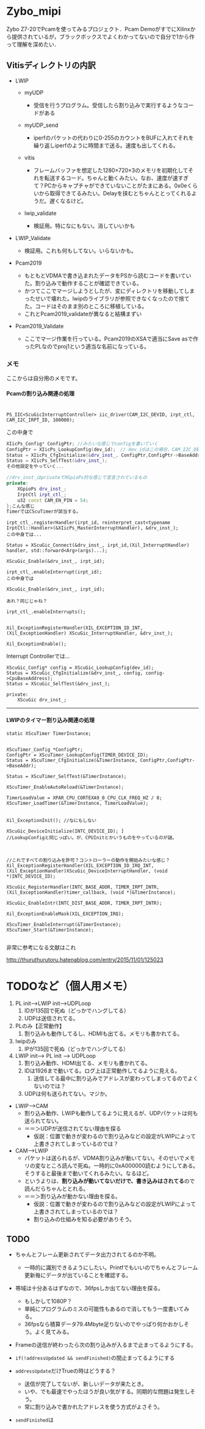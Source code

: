# Zybo_mipi

Zybo Z7-20でPcamを使ってみるプロジェクト．Pcam DemoがすでにXilinxから提供されているが，ブラックボックスでよくわかってないので自分で1から作って理解を深めたい．

## Vitisディレクトリの内訳

- LWIP

  - myUDP
    - 受信を行うプログラム。受信したら割り込みで実行するようなコードがある
  - myUDP_send
    - iperfのパケットの代わりに0-255のカウントをBUFに入れてそれを繰り返しiperfのように時間まで送る。速度も出してくれる。
  - vitis
    - フレームバッファを想定した1280×720×3のメモリを初期化してそれを転送するコード。ちゃんと動くみたい。なお、速度が速すぎて？PCからキャプチャができていないことがたまにある。0x0eくらいから取得できてるみたい。Delayを挟むとちゃんととってくれるようだ。遅くなるけど。

  - lwip_validate
    - 検証用。特になにもない。消していいかも

- LWIP_Validate
  - 検証用。これも何もしてない。いらないかも。
- Pcam2019
  - もともとVDMAで書き込まれたデータをPSから読むコードを書いていた。割り込みで動作することが確認できている。
  - かつてここでマージしようとしたが、変にディレクトリを移動してしまったせいで壊れた。lwipのライブラリが参照できなくなったので捨てた。コードはそのまま別のところに移植している。
  - これとPcam2019_validateが異なると結構まずい
- Pcam2019_Validate
  - ここでマージ作業を行っている。Pcam2019のXSAで適当にSave asで作ったPLなのでproj1という適当な名前になっている。



### メモ

ここからは自分用のメモです。

#### Pcamの割り込み関連の処理

# 

```
PS_IIC<ScuGicInterruptController> iic_driver(CAM_I2C_DEVID, irpt_ctl, CAM_I2C_IRPT_ID, 100000);
```

この中身で

```C++
XIicPs_Config* ConfigPtr; //みたいな感じでconfigを書いていく
ConfigPtr = XIicPs_LookupConfig(dev_id);　// dev_idはこの場合、CAM_I2C_DEVI
Status = XIicPs_CfgInitialize(&drv_inst_, ConfigPtr,ConfigPtr->BaseAddress);
Status = XIicPs_SelfTest(&drv_inst_); 
その他設定をやっていく...

//drv_inst_はprivateでXGpioPs的な感じで宣言されているもの
private:
	XGpioPs drv_inst_;
	IrptCtl irpt_ctl_;
	u32 const CAM_EN_PIN = 54;
};こんな感じ
TimerではCScuTimerが該当する。


```

```
irpt_ctl_.registerHandler(irpt_id, reinterpret_cast<typename IrptCtl::Handler>(&XIicPs_MasterInterruptHandler), &drv_inst_);
この中身では...

Status = XScuGic_Connect(&drv_inst_, irpt_id,(Xil_InterruptHandler) handler, std::forward<Arg>(args)...);

XScuGic_Enable(&drv_inst_, irpt_id);
```

```
irpt_ctl_.enableInterrupt(irpt_id);
この中身では

XScuGic_Enable(&drv_inst_, irpt_id);

あれ？同じじゃね？
```

```
irpt_ctl_.enableInterrupts();	


Xil_ExceptionRegisterHandler(XIL_EXCEPTION_ID_INT,(Xil_ExceptionHandler) XScuGic_InterruptHandler, &drv_inst_);

Xil_ExceptionEnable();
```



Interrupt Controllerでは...

```
XScuGic_Config* config = XScuGic_LookupConfig(dev_id);
Status = XScuGic_CfgInitialize(&drv_inst_, config, config->CpuBaseAddress);
Status = XScuGic_SelfTest(&drv_inst_);

private:
	XScuGic drv_inst_;

```



---

#### LWIPのタイマー割り込み関連の処理

```
static XScuTimer TimerInstance;


XScuTimer_Config *ConfigPtr;
ConfigPtr = XScuTimer_LookupConfig(TIMER_DEVICE_ID);
Status = XScuTimer_CfgInitialize(&TimerInstance, ConfigPtr,ConfigPtr->BaseAddr);

Status = XScuTimer_SelfTest(&TimerInstance);

XScuTimer_EnableAutoReload(&TimerInstance);

TimerLoadValue = XPAR_CPU_CORTEXA9_0_CPU_CLK_FREQ_HZ / 8;
XScuTimer_LoadTimer(&TimerInstance, TimerLoadValue);


Xil_ExceptionInit(); //なにもしない

XScuGic_DeviceInitialize(INTC_DEVICE_ID); ]
//LookupConfigと同じっぽい。が、CPUInitとかいうものをやっているのが謎。



//これですべての割り込みを許可？コントローラーの動作を開始みたいな感じ？
Xil_ExceptionRegisterHandler(XIL_EXCEPTION_ID_IRQ_INT, (Xil_ExceptionHandler)XScuGic_DeviceInterruptHandler, (void *)INTC_DEVICE_ID);

XScuGic_RegisterHandler(INTC_BASE_ADDR, TIMER_IRPT_INTR, (Xil_ExceptionHandler)timer_callback, (void *)&TimerInstance);

XScuGic_EnableIntr(INTC_DIST_BASE_ADDR, TIMER_IRPT_INTR);

Xil_ExceptionEnableMask(XIL_EXCEPTION_IRQ);
	
XScuTimer_EnableInterrupt(&TimerInstance);
XScuTimer_Start(&TimerInstance);


```

非常に参考になる文献はこれ

http://thuruthurutoru.hatenablog.com/entry/2015/11/01/125023



# TODOなど（個人用メモ）

1. PL init-->LWIP init-->UDPLoop
   1. IDが135回で死ぬ（どっかでハングしてる）
   2. UDPは送信されてる。
2. PLのみ【正常動作】
   1. 割り込みも動作してるし、HDMIも出てる。メモリも書かれてる。
3. lwipのみ
   1. IPが135回で死ぬ（どっかでハングしてる）
4. LWIP init--> PL init --> UDPLoop
   1. 割り込み動作、HDMI出てる、メモリも書かれてる。
   2. IDは1926まで動いてる。ログ上は正常動作してるように見える。
      1. 送信してる最中に割り込みでアドレスが変わってしまってるのでよくないのでは？
   3. UDPは何も送られてない。マジか。





- LWIP-->CAM
  - 割り込み動作、LWIPも動作してるように見えるが、UDPパケットは何も送られてない。
  - ＝＝＞UDPが送信されてない理由を探る
    - 仮説：位置で動きが変わるので割り込みなどの設定がLWIPによって上書きされてしまっているのでは？
- CAM-->LWIP
  - パケットは送られるが、VDMA割り込みが動いてない。そのせいでメモリの変なところ読んで死ぬ。一時的に0xA000000読むようにしてある。そうすると最後まで動いてくれるみたい。なるほど。
  - というよりは、**割り込みが動いてないだけで、書き込みはされてる**ので読んだらちゃんととれる。
  - ＝＝＞割り込みが動かない理由を探る。
    - 仮説：位置で動きが変わるので割り込みなどの設定がLWIPによって上書きされてしまっているのでは？
    - 割り込みの仕組みを知る必要がありそう。



## TODO

- ちゃんとフレーム更新されてデータ出力されてるのか不明。
  - 一時的に識別できるようにしたい。Printfでもいいのでちゃんとフレーム更新毎にデータが出ていることを確認する。
- 帯域は十分あるはずなので、36fpsしか出てない理由を探る。
  - もしかして1080P？
  - 単純にプログラムのミスの可能性もあるので消してもう一度書いてみる。
  - 36fpsなら積算データ79.4Mbyte足りないのでやっぱり何かおかしそう。よく見てみる。



- Frameの送信が終わったら次の割り込みが入るまで止まってるようにする。
- `if(!addressUpdated && sendFinished)`の間止まってるようにする
- `addressUpdate`だけTrueの時はどうする？
  - 送信が完了してないが、新しいデータが来たとき。
  - いや、でも最速でやったほうが良い気がする。同期的な問題は発生しそう。
  - 常に割り込みで書かれたアドレスを使う方式がよさそう。
- `sendFinished`は

